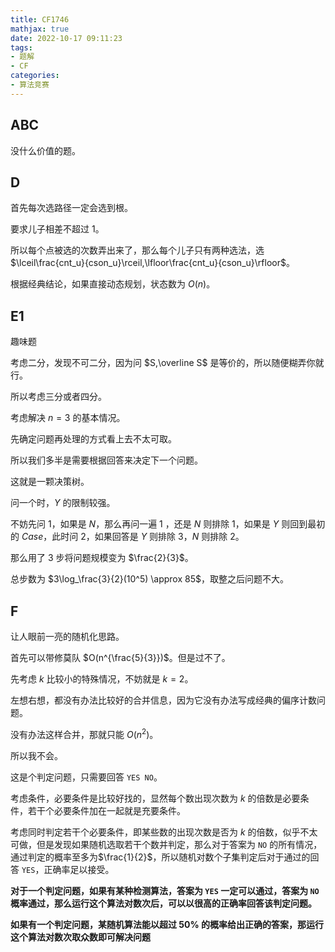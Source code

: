 ```yaml
---
title: CF1746
mathjax: true
date: 2022-10-17 09:11:23
tags:
- 题解
- CF
categories:
- 算法竞赛
---
```


## ABC

没什么价值的题。

## D

首先每次选路径一定会选到根。

要求儿子相差不超过 $1$。

所以每个点被选的次数弄出来了，那么每个儿子只有两种选法，选 $\lceil\frac{cnt_u}{cson_u}\rceil,\lfloor\frac{cnt_u}{cson_u}\rfloor$。

根据经典结论，如果直接动态规划，状态数为 $O(n)$。

## E1

趣味题

考虑二分，发现不可二分，因为问 $S,\overline S$ 是等价的，所以随便糊弄你就行。

所以考虑三分或者四分。

考虑解决 $n=3$ 的基本情况。

先确定问题再处理的方式看上去不太可取。

所以我们多半是需要根据回答来决定下一个问题。

这就是一颗决策树。

问一个时，$Y$ 的限制较强。

不妨先问 $1$，如果是 $N$，那么再问一遍 $1$ ，还是 $N$ 则排除 $1$，如果是 $Y$ 则回到最初的 $Case$，此时问 $2$，如果回答是 $Y$ 则排除 $3$，$N$ 则排除 $2$。

那么用了 $3$ 步将问题规模变为 $\frac{2}{3}$。

总步数为 $3\log_\frac{3}{2}(10^5) \approx 85$，取整之后问题不大。

## F

让人眼前一亮的随机化思路。

首先可以带修莫队 $O(n^{\frac{5}{3}})$。但是过不了。

先考虑 $k$ 比较小的特殊情况，不妨就是 $k=2$。

左想右想，都没有办法比较好的合并信息，因为它没有办法写成经典的偏序计数问题。

没有办法这样合并，那就只能 $O(n^2)$。

所以我不会。

这是个判定问题，只需要回答 `YES NO`。

考虑条件，必要条件是比较好找的，显然每个数出现次数为 $k$ 的倍数是必要条件，若干个必要条件加在一起就是充要条件。

考虑同时判定若干个必要条件，即某些数的出现次数是否为 $k$ 的倍数，似乎不太可做，但是发现如果随机选取若干个数并判定，那么对于答案为 `NO`  的所有情况，通过判定的概率至多为$\frac{1}{2}$，所以随机对数个子集判定后对于通过的回答 `YES`，正确率足以接受。

**对于一个判定问题，如果有某种检测算法，答案为 `YES` 一定可以通过，答案为 `NO` 概率通过，那么运行这个算法对数次后，可以以很高的正确率回答该判定问题。**

**如果有一个判定问题，某随机算法能以超过 $50\%$ 的概率给出正确的答案，那运行这个算法对数次取众数即可解决问题**







